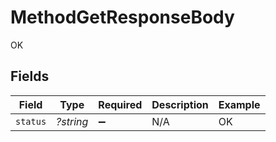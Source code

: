 # MethodGetResponseBody

OK


## Fields

| Field              | Type               | Required           | Description        | Example            |
| ------------------ | ------------------ | ------------------ | ------------------ | ------------------ |
| `status`           | *?string*          | :heavy_minus_sign: | N/A                | OK                 |